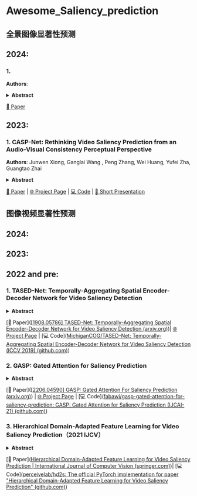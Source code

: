 # Awesome_Saliency_prediction

## 全景图像显著性预测

## 2024:

### 1. 

**Authors**: 

<details span>
<summary><b>Abstract</b></summary>
</details>


  [📄 Paper](https://arxiv.org/pdf/2401.02436.pdf) 

## 2023:

### 1. CASP-Net: Rethinking Video Saliency Prediction from an Audio-Visual Consistency Perceptual Perspective

**Authors**: Junwen Xiong, Ganglai Wang , Peng Zhang, Wei Huang, Yufei Zha, Guangtao Zhai

<details span>
<summary><b>Abstract</b></summary>
Incorporating the audio stream enables Video Saliency Prediction (VSP) to imitate the selective attention mechanism of human brain. By focusing on the benefits of joint auditory and visual information, most VSP methods are capable of exploiting semantic correlation between vision and audio modalities but ignoring the negative effects due to the temporal inconsistency of audio-visual intrinsics. Inspired by the biological inconsistency-correction within multi-sensory information, in this study, a consistencyaware audio-visual saliency prediction network (CASPNet) is proposed, which takes a comprehensive consideration of the audio-visual semantic interaction and consistent perception. In addition a two-stream encoder for elegant association between video frames and corresponding sound source, a novel consistency-aware predictive coding is also designed to improve the consistency within audio and visual representations iteratively. To further aggregate the multi-scale audio-visual information, a saliency decoder is introduced for the final saliency map generation. Substantial experiments demonstrate that the proposed CASP-Net outperforms the other state-of-the-art methods on six challenging audio-visual eye-tracking datasets. For a demo of our system please see our project webpage.
</details>



  [📄 Paper](https://openaccess.thecvf.com/content/CVPR2023/html/Xiong_CASP-Net_Rethinking_Video_Saliency_Prediction_From_an_Audio-Visual_Consistency_Perceptual_CVPR_2023_paper.html) | [🌐 Project Page]() | [💻 Code](https://woshihaozhu.github.io/CASP-Net/) | [🎥 Short Presentation]()



## 图像视频显著性预测

## 2024:

## 2023:

## 2022 and pre:

### 1. TASED-Net: Temporally-Aggregating Spatial Encoder-Decoder Network for Video Saliency Detection

<details span>
<summary><b>Abstract</b></summary>
TASED-Net is a 3D fully-convolutional network architecture for video saliency detection. It consists of two building blocks: first, the encoder network extracts low-resolution spatiotemporal features from an input clip of several consecutive frames, and then the following prediction network decodes the encoded features spatially while aggregating all the temporal information. As a result, a single prediction map is produced from an input clip of multiple frames. Frame-wise saliency maps can be predicted by applying TASED-Net in a sliding-window fashion to a video. The proposed approach assumes that the saliency map of any frame can be predicted by considering a limited number of past frames. The results of our extensive experiments on video saliency detection validate this assumption and demonstrate that our fully-convolutional model with temporal aggregation method is effective. TASED-Net significantly outperforms previous state-of-the-art approaches on all three major large-scale datasets of video saliency detection: DHF1K, Hollywood2, and UCFSports. After analyzing the results qualitatively, we observe that our model is especially better at attending to salient moving objects.   
</details>

  [📄 Paper]([[1908.05786\] TASED-Net: Temporally-Aggregating Spatial Encoder-Decoder Network for Video Saliency Detection (arxiv.org)](https://arxiv.org/abs/1908.05786))| [🌐 Project Page]() | [💻 Code]([MichiganCOG/TASED-Net: Temporally-Aggregating Spatial Encoder-Decoder Network for Video Saliency Detection (ICCV 2019) (github.com)](https://github.com/MichiganCOG/TASED-Net))

### 2. GASP: Gated Attention for Saliency Prediction

<details span>
<summary><b>Abstract</b></summary>
Saliency prediction refers to the computational task of modeling overt attention. Social cues greatly influence our attention, consequently altering our eye movements and behavior. To emphasize the efficacy of such features, we present a neural model for integrating social cues and weighting their influences. Our model consists of two stages. During the first stage, we detect two social cues by following gaze, estimating gaze direction, and recognizing affect. These features are then transformed into spatiotemporal maps through image processing operations. The transformed representations are propagated to the second stage (GASP) where we explore various techniques of late fusion for integrating social cues and introduce two subnetworks for directing attention to relevant stimuli. Our experiments indicate that fusion approaches achieve better results for static integration methods, whereas non-fusion approaches for which the influence of each modality is unknown, result in better outcomes when coupled with recurrent models for dynamic saliency prediction. We show that gaze direction and affective representations contribute a prediction to ground-truth correspondence improvement of at least 5% compared to dynamic saliency models without social cues. Furthermore, affective representations improve GASP, supporting the necessity of considering affect-biased attention in predicting saliency.    
</details>

  [📄 Paper]([[2206.04590\] GASP: Gated Attention For Saliency Prediction (arxiv.org)](https://arxiv.org/abs/2206.04590)) | [🌐 Project Page]() | [💻 Code]([fabawi/gasp-gated-attention-for-saliency-prediction: GASP: Gated Attention for Saliency Prediction (IJCAI-21) (github.com)](https://github.com/fabawi/gasp-gated-attention-for-saliency-prediction))

### 3. Hierarchical Domain-Adapted Feature Learning for Video Saliency Prediction（2021 IJCV）

<details span>
<summary><b>Abstract</b></summary>
    In this work, we propose a 3D fully convolutional architecture for video saliency prediction that employs hierarchical supervision on intermediate maps (referred to as conspicuity maps) generated using features extracted at different abstraction levels. We provide the base hierarchical learning mechanism with two techniques for domain adaptation and domain-specific learning. For the former, we encourage the model to unsupervisedly learn hierarchical general features using gradient reversal at multiple scales, to enhance generalization capabilities on datasets for which no annotations are provided during training. As for domain specialization, we employ domain-specific operations (namely, priors, smoothing and batch normalization) by specializing the learned features on individual datasets in order to maximize performance. The results of our experiments show that the proposed model yields state-of-the-art accuracy on supervised saliency prediction. When the base hierarchical model is empowered with domain-specific modules, performance improves, outperforming stateof-the-art models on three out of five metrics on the DHF1K benchmark and reaching the second-best results on the other two. When, instead, we test it in an unsupervised domain adaptation setting, by enabling hierarchical gradient reversal layers, we obtain performance comparable to supervised state-of-the-art. Source code, trained models and example outputs are publicly available at https://github.com/perceivelab/ hd2s.
</details>

  [📄 Paper]([Hierarchical Domain-Adapted Feature Learning for Video Saliency Prediction | International Journal of Computer Vision (springer.com)](https://link.springer.com/article/10.1007/s11263-021-01519-y))| [💻 Code]([perceivelab/hd2s: The official PyTorch implementation for paper "Hierarchical Domain-Adapted Feature Learning for Video Saliency Prediction" (github.com)](https://github.com/perceivelab/hd2s))
